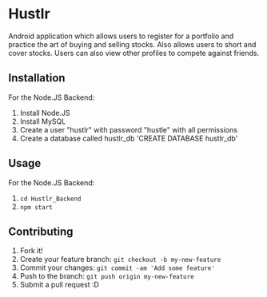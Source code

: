 # Hustlr

Android application which allows users to register for a portfolio and practice the art of buying and selling stocks. Also allows users to short and cover stocks. Users can also view other profiles to compete against friends.

## Installation

For the Node.JS Backend:
1. Install Node.JS
2. Install MySQL
3. Create a user "hustlr" with password "hustle" with all permissions
4. Create a database called hustlr_db 'CREATE DATABASE hustlr_db'

## Usage

For the Node.JS Backend:
1. `cd Hustlr_Backend`
2. `npm start`

## Contributing

1. Fork it!
2. Create your feature branch: `git checkout -b my-new-feature`
3. Commit your changes: `git commit -am 'Add some feature'`
4. Push to the branch: `git push origin my-new-feature`
5. Submit a pull request :D